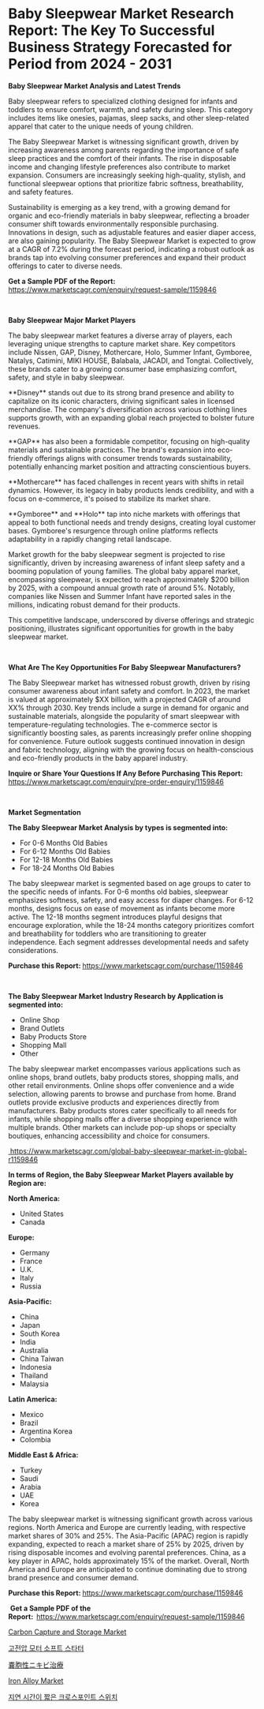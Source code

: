<p><h1>Baby Sleepwear Market Research Report: The Key To Successful Business Strategy Forecasted for Period from 2024 - 2031</h1></p><p><strong>Baby Sleepwear Market Analysis and Latest Trends</strong></p>
<p><p>Baby sleepwear refers to specialized clothing designed for infants and toddlers to ensure comfort, warmth, and safety during sleep. This category includes items like onesies, pajamas, sleep sacks, and other sleep-related apparel that cater to the unique needs of young children. </p><p>The Baby Sleepwear Market is witnessing significant growth, driven by increasing awareness among parents regarding the importance of safe sleep practices and the comfort of their infants. The rise in disposable income and changing lifestyle preferences also contribute to market expansion. Consumers are increasingly seeking high-quality, stylish, and functional sleepwear options that prioritize fabric softness, breathability, and safety features.</p><p>Sustainability is emerging as a key trend, with a growing demand for organic and eco-friendly materials in baby sleepwear, reflecting a broader consumer shift towards environmentally responsible purchasing. Innovations in design, such as adjustable features and easier diaper access, are also gaining popularity. The Baby Sleepwear Market is expected to grow at a CAGR of 7.2% during the forecast period, indicating a robust outlook as brands tap into evolving consumer preferences and expand their product offerings to cater to diverse needs.</p></p>
<p><strong>Get a Sample PDF of the Report:&nbsp;</strong> <a href="https://www.marketscagr.com/enquiry/request-sample/1159846">https://www.marketscagr.com/enquiry/request-sample/1159846</a></p>
<p>&nbsp;</p>
<p><strong>Baby Sleepwear Major Market Players</strong></p>
<p><p>The baby sleepwear market features a diverse array of players, each leveraging unique strengths to capture market share. Key competitors include Nissen, GAP, Disney, Mothercare, Holo, Summer Infant, Gymboree, Natalys, Catimini, MIKI HOUSE, Balabala, JACADI, and Tongtai. Collectively, these brands cater to a growing consumer base emphasizing comfort, safety, and style in baby sleepwear.</p><p>**Disney** stands out due to its strong brand presence and ability to capitalize on its iconic characters, driving significant sales in licensed merchandise. The company's diversification across various clothing lines supports growth, with an expanding global reach projected to bolster future revenues.</p><p>**GAP** has also been a formidable competitor, focusing on high-quality materials and sustainable practices. The brand's expansion into eco-friendly offerings aligns with consumer trends towards sustainability, potentially enhancing market position and attracting conscientious buyers.</p><p>**Mothercare** has faced challenges in recent years with shifts in retail dynamics. However, its legacy in baby products lends credibility, and with a focus on e-commerce, it's poised to stabilize its market share.</p><p>**Gymboree** and **Holo** tap into niche markets with offerings that appeal to both functional needs and trendy designs, creating loyal customer bases. Gymboree's resurgence through online platforms reflects adaptability in a rapidly changing retail landscape.</p><p>Market growth for the baby sleepwear segment is projected to rise significantly, driven by increasing awareness of infant sleep safety and a booming population of young families. The global baby apparel market, encompassing sleepwear, is expected to reach approximately $200 billion by 2025, with a compound annual growth rate of around 5%. Notably, companies like Nissen and Summer Infant have reported sales in the millions, indicating robust demand for their products.</p><p>This competitive landscape, underscored by diverse offerings and strategic positioning, illustrates significant opportunities for growth in the baby sleepwear market.</p></p>
<p>&nbsp;</p>
<p><strong>What Are The Key Opportunities For Baby Sleepwear Manufacturers?</strong></p>
<p><p>The Baby Sleepwear market has witnessed robust growth, driven by rising consumer awareness about infant safety and comfort. In 2023, the market is valued at approximately $XX billion, with a projected CAGR of around XX% through 2030. Key trends include a surge in demand for organic and sustainable materials, alongside the popularity of smart sleepwear with temperature-regulating technologies. The e-commerce sector is significantly boosting sales, as parents increasingly prefer online shopping for convenience. Future outlook suggests continued innovation in design and fabric technology, aligning with the growing focus on health-conscious and eco-friendly products in the baby apparel industry.</p></p>
<p><strong>Inquire or Share Your Questions If Any Before Purchasing This Report:</strong> <a href="https://www.marketscagr.com/enquiry/pre-order-enquiry/1159846">https://www.marketscagr.com/enquiry/pre-order-enquiry/1159846</a></p>
<p>&nbsp;</p>
<p><strong>Market Segmentation</strong></p>
<p><strong>The Baby Sleepwear Market Analysis by types is segmented into:</strong></p>
<p><ul><li>For 0-6 Months Old Babies</li><li>For 6-12 Months Old Babies</li><li>For 12-18 Months Old Babies</li><li>For 18-24 Months Old Babies</li></ul></p>
<p><p>The baby sleepwear market is segmented based on age groups to cater to the specific needs of infants. For 0-6 months old babies, sleepwear emphasizes softness, safety, and easy access for diaper changes. For 6-12 months, designs focus on ease of movement as infants become more active. The 12-18 months segment introduces playful designs that encourage exploration, while the 18-24 months category prioritizes comfort and breathability for toddlers who are transitioning to greater independence. Each segment addresses developmental needs and safety considerations.</p></p>
<p><strong>Purchase this Report:&nbsp;</strong><a href="https://www.marketscagr.com/purchase/1159846">https://www.marketscagr.com/purchase/1159846</a></p>
<p>&nbsp;</p>
<p><strong>The Baby Sleepwear Market Industry Research by Application is segmented into:</strong></p>
<p><ul><li>Online Shop</li><li>Brand Outlets</li><li>Baby Products Store</li><li>Shopping Mall</li><li>Other</li></ul></p>
<p><p>The baby sleepwear market encompasses various applications such as online shops, brand outlets, baby products stores, shopping malls, and other retail environments. Online shops offer convenience and a wide selection, allowing parents to browse and purchase from home. Brand outlets provide exclusive products and experiences directly from manufacturers. Baby products stores cater specifically to all needs for infants, while shopping malls offer a diverse shopping experience with multiple brands. Other markets can include pop-up shops or specialty boutiques, enhancing accessibility and choice for consumers.</p></p>
<p><a href="https://www.marketscagr.com/global-baby-sleepwear-market-in-global-r1159846">&nbsp;https://www.marketscagr.com/global-baby-sleepwear-market-in-global-r1159846</a></p>
<p><strong>In terms of Region, the Baby Sleepwear Market Players available by Region are:</strong></p>
<p>
    <p> <strong> North America: </strong>
        <ul>
            <li>United States</li>
            <li>Canada</li>
        </ul>
        </p> 
    <p> <strong> Europe: </strong>
        <ul>
            <li>Germany</li>
            <li>France</li>
            <li>U.K.</li>
            <li>Italy</li>
            <li>Russia</li>
        </ul>
        </p> 
    <p> <strong> Asia-Pacific: </strong>
        <ul>
            <li>China</li>
            <li>Japan</li>
            <li>South Korea</li>
            <li>India</li>
            <li>Australia</li>
            <li>China Taiwan</li>
            <li>Indonesia</li>
            <li>Thailand</li>
            <li>Malaysia</li>
        </ul>
        </p> 
    <p> <strong> Latin America: </strong>
        <ul>
            <li>Mexico</li>
            <li>Brazil</li>
            <li>Argentina Korea</li>
            <li>Colombia</li>
        </ul>
        </p> 
    <p> <strong> Middle East & Africa: </strong>
        <ul>
            <li>Turkey</li>
            <li>Saudi</li>
            <li>Arabia</li>
            <li>UAE</li>
            <li>Korea</li>
        </ul>
    </p>
    </p>
<p><p>The baby sleepwear market is witnessing significant growth across various regions. North America and Europe are currently leading, with respective market shares of 30% and 25%. The Asia-Pacific (APAC) region is rapidly expanding, expected to reach a market share of 25% by 2025, driven by rising disposable incomes and evolving parental preferences. China, as a key player in APAC, holds approximately 15% of the market. Overall, North America and Europe are anticipated to continue dominating due to strong brand presence and consumer demand.</p></p>
<p><strong>Purchase this Report: </strong><a href="https://www.marketscagr.com/purchase/1159846">https://www.marketscagr.com/purchase/1159846</a></p>
<p>&nbsp;<strong>Get a Sample PDF of the Report:&nbsp;&nbsp;</strong><a href="https://www.marketscagr.com/enquiry/request-sample/1159846">https://www.marketscagr.com/enquiry/request-sample/1159846</a></p>
<p><strong></strong></p>
<p><p><a href="https://www.linkedin.com/pulse/role-carbon-capture-storage-market-applications-oil-gaspower-xcjbf?trackingId=6ikReYpaQm%2B%2Ben5c8N2IQQ%3D%3D">Carbon Capture and Storage Market</a></p><p><a href="https://medium.com/@afsanamia652/high-voltage-motor-soft-starter-market-%EC%9D%98-%EA%B8%80%EB%A1%9C%EB%B2%8C-%EC%8B%9C%EC%9E%A5-%EA%B0%9C%EC%9A%94%EB%8A%94-%EC%A0%84-%EC%84%B8%EA%B3%84-%EB%B0%8F-%EC%A3%BC%EC%9A%94-%EC%8B%9C%EC%9E%A5%EC%9D%98-%EC%82%B0%EC%97%85%EC%97%90-%EC%98%81%ED%96%A5%EC%9D%84-%EB%AF%B8%EC%B9%98%EB%8A%94-%EC%A3%BC%EC%9A%94-%ED%8A%B8%EB%A0%8C%EB%93%9C%EC%97%90-%EB%8C%80%ED%95%9C-%EB%8F%85%ED%8A%B9%ED%95%9C-%EA%B4%80%EC%A0%90%EC%9D%84-332d7b3572ad">고전압 모터 소프트 스타터</a></p><p><a href="https://medium.com/@deliaschoen/cystic-acne-treatment-market-%E3%81%AF-%E3%82%B3%E3%82%B9%E3%83%88%E7%AE%A1%E7%90%86%E3%81%A8%E5%8A%B9%E7%8E%87%E5%90%91%E4%B8%8A%E3%82%92%E5%84%AA%E5%85%88%E3%81%97%E3%81%BE%E3%81%99-%E3%81%95%E3%82%89%E3%81%AB-%E5%A0%B1%E5%91%8A%E6%9B%B8%E3%81%AF%E5%B8%82%E5%A0%B4%E3%81%AE%E9%9C%80%E8%A6%81%E9%9D%A2%E3%81%A8%E4%BE%9B%E7%B5%A6%E9%9D%A2%E3%81%AE%E4%B8%A1%E6%96%B9%E3%82%92%E3%82%AB%E3%83%90%E3%83%BC%E3%81%97%E3%81%A6%E3%81%84%E3%81%BE%E3%81%99-cystic-acne-a409e50be838">嚢胞性ニキビ治療</a></p><p><a href="https://issuu.com/reportprime-2/docs/iron-alloy-market-size-2030.pptx_bfccf3906f1770">Iron Alloy Market</a></p><p><a href="https://medium.com/@afsanamia652/%EC%84%B8%EA%B3%84-low-latency-crosspoint-switches-market-%EC%9D%80-2024%EC%97%90%EC%84%9C-2031%EB%A1%9C-%EC%97%B0%ED%8F%89%EA%B7%A0-%EC%A6%9D%EA%B0%80%EC%9C%A8%EC%9D%84-%EB%B3%B4%EC%9D%BC-%EA%B2%83%EC%9C%BC%EB%A1%9C-%EC%98%88%EC%83%81%EB%90%A9%EB%8B%88%EB%8B%A4-cf1c7fd31c86">지연 시간이 짧은 크로스포인트 스위치</a></p></p>
